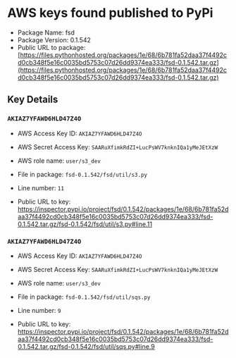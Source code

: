 # AWS keys found published to PyPi

* Package Name: fsd
* Package Version: 0.1.542
* Public URL to package: [https://files.pythonhosted.org/packages/1e/68/6b781fa52daa37f4492cd0cb348f5e16c0035bd5753c07d26dd9374ea333/fsd-0.1.542.tar.gz](https://files.pythonhosted.org/packages/1e/68/6b781fa52daa37f4492cd0cb348f5e16c0035bd5753c07d26dd9374ea333/fsd-0.1.542.tar.gz)

## Key Details

### `AKIAZ7YFAWD6HLD47Z4O`

* AWS Access Key ID: `AKIAZ7YFAWD6HLD47Z4O`
* AWS Secret Access Key: `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` 
* AWS role name: `user/s3_dev`
* File in package: `fsd-0.1.542/fsd/util/s3.py`
* Line number: `11`

* Public URL to key: https://inspector.pypi.io/project/fsd/0.1.542/packages/1e/68/6b781fa52daa37f4492cd0cb348f5e16c0035bd5753c07d26dd9374ea333/fsd-0.1.542.tar.gz/fsd-0.1.542/fsd/util/s3.py#line.11



### `AKIAZ7YFAWD6HLD47Z4O`

* AWS Access Key ID: `AKIAZ7YFAWD6HLD47Z4O`
* AWS Secret Access Key: `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` 
* AWS role name: `user/s3_dev`
* File in package: `fsd-0.1.542/fsd/util/sqs.py`
* Line number: `9`

* Public URL to key: https://inspector.pypi.io/project/fsd/0.1.542/packages/1e/68/6b781fa52daa37f4492cd0cb348f5e16c0035bd5753c07d26dd9374ea333/fsd-0.1.542.tar.gz/fsd-0.1.542/fsd/util/sqs.py#line.9


